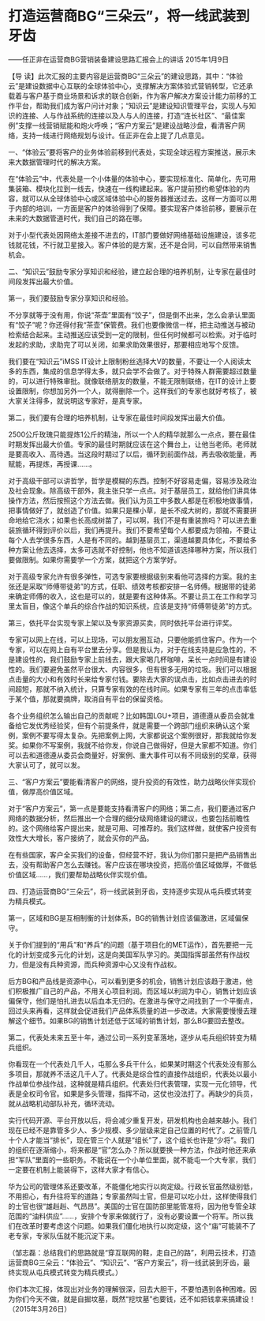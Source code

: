 # 打造运营商BG“三朵云”，将一线武装到牙齿

——任正非在运营商BG营销装备建设思路汇报会上的讲话 2015年1月9日

【导 读】此次汇报的主要内容是运营商BG“三朵云”的建设思路，其中：“体验云”是建设数据中心互联的全球体验中心，支撑解决方案体验式营销转型，它还承载着与客户基于商业场景和诉求的联合创新，作为客户解决方案设计能力前移的工作平台，帮助我们成为客户问计对象；“知识云”是建设知识管理平台，实现人与知识的连接、人与作战系统的连接以及人与人的连接，打造“连长社区”、“最佳案例”支撑一线营销赋能和炮火呼唤；“客户方案云”是建设战略沙盘，看清客户网络，支持一线进行网络规划与设计。任正非在会上提了几点意见。

一、“体验云”要将客户的业务体验前移到代表处，实现全球远程方案推送，展示未来大数据管理时代的解决方案。

在“体验云”中，代表处是一个小体量的体验中心，要实现标准化、简单化，先可用集装箱、模块化拉到一线去，快速在一线构建起来。客户提前预约希望体验的内容，就可以从全球体验中心或区域体验中心的服务器推送过去。这样一方面可以用于内部的培训，一方面是客户的体验得到了保障。要实现客户体验前移，要展示在未来的大数据管道时代，我们自己的路在哪。

对于小型代表处因网络太差接不进去的，IT部门要做好网络基础设施建设，该多花钱就花钱，不行就卫星接入。客户体验的是方案，还不是合同，可以自然带来销售机会。

二、“知识云”鼓励专家分享知识和经验，建立起合理的培养机制，让专家在最佳时间段发挥出最大价值。

第一，我们要鼓励专家分享知识和经验。

不分享就等于没有用，你说“茶壶”里面有“饺子”，但是倒不出来，怎么会承认里面有“饺子”呢？你还得付我“茶壶”保管费。我们也要像微信一样，把主动推送与被动检索结合起来。主动推送应该受到一定的限制，但任何时候都可以检索。对于临时发起的求助，求助完了可以关闭，如果求助效果很好，那要相应地写个反馈。

我们要在“知识云”iMSS IT设计上限制粉丝选择大V的数量，不要让一个人阅读太多的东西，集成的信息学得太多，就只会学不会做了。对于特殊人群需要超过数量的，可以进行特殊审批。就像联络朋友的数量，不能无限制联络，在IT的设计上要设置限制，你想加另外一个人，就得删除一个。这样我们的专家也就好考核了，被大家关注得多，就说明这专家好，是真专家。

第二，我们要有合理的培养机制，让专家在最佳时间段发挥出最大价值。

2500公斤玫瑰只能提炼1公斤的精油，所以一个人的精华就那么一点点，要在最佳时期发挥出最大价值。专家的最佳时期就应该在这个舞台上，让他当老师。老师就是要高收入、高待遇。当这段时期过了以后，循环到前面作战，再去吸收能量，再赋能，再提炼，再授课……。

对于高级干部可以讲哲学，哲学是模糊的东西。控制不好容易走偏，容易涉及政治及社会现象。除高级干部外，我主张只学一点点。对于基层员工，就给他们讲具体操作方法，然后按照这个方法去做。我们认为员工中多数人都是在积极地做事情，把事情做好了，就创造了价值。如果只是棵小草，是长不成大树的，那就不需要拼命地给它浇水；如果也长高成树苗了，可以啊，我们不是有重装旅吗？可以进去重装旅循环得到评价以后，我们再提升。我们不要希望每个人都要成为领袖，不要让每个人去学很多东西，人是有不同的。越到基层员工，渠道越要具体化，不要给多种方案让他去选择，太多可选就不好控制，他也不知道该选择哪种方案，所以我们要做限制。如果你需要学一个方案，就把这个方案学好。

对于高级专家允许有很多弹性，可选专家要根据级别来看他可选择的方案。我的主张还是采取“师傅带徒弟”的方式，任职、绩效考核都安排一名师傅。根据带的徒弟来确定师傅的收入，这也是可以的，就是要有这种体系。不要让员工在工作和学习里太盲目，像这个单兵的综合作战的知识系统，应该是支持“师傅带徒弟”的方式。

第三，依托平台实现专家上架以及专家资源买卖，同时依托平台进行评奖。

专家可以网上在线，可以上现场，可以朋友圈互动，只要他能抓住客户。作为一个专家，可以在网上自有平台里去分享。但是我认为，对于在线支持是应急性的，不是建设性的，我们鼓励专家上前线去，跟大家喝几杯咖啡，呆长一点时间是有建设性的。我们要避免虽然平台很大、内容很多，但有很多无用的垃圾。我们可以根据点击量的大小和有效时长来给专家付钱。要除去大家的误点击，比如点击进去的时间超短，那就不纳入统计，只算专家有效的在线时间。如果专家有三年的点击率低于某个值，那就要摘牌，取消自有平台的保留资格。

各个业务组织怎么输出自己的贡献呢？比如韩国LGU+项目，道德遵从委员会就准备给它发优秀经验奖，但有个前提条件，就是需要一个跨部门组织来确认这个案例，案例不要写得太复杂。先把案例上网，大家都说这个案例很好，那我就给你发奖。如果你不写案例，我就不给你发，你说自己做得好，但是大家都不知道。你们可以去和道德遵从委员会商量好，好案例、重大事件可以有不同级别的奖章，获得大家认可了，就可以发。

三、“客户方案云”要能看清客户的网络，提升投资的有效性，助力战略伙伴实现价值，做厚高价值区域。

对于“客户方案云”，第一点是要能支持看清客户的网络；第二点，我们要通过客户网络的数据分析，然后推出一个合理的细分级网络建设的建议，也要包括前瞻性的。这个网络给客户提出来，就是可用、可推荐的。我们这样做，就使客户投资有效性大大增长，客户接纳了，就会买你的产品。

在有些国家，客户全买我们的设备，但经营不好，我认为你们那只是把产品销售出去，没有帮助客户怎么去赚钱。客户应该在哪块投资，把高价值区域做厚，不做低价值区域……，我们要帮助战略伙伴实现价值。

四、打造运营商BG“三朵云”，将一线武装到牙齿，支持逐步实现从屯兵模式转变为精兵模式。

第一，区域和BG是互相制衡的计划体系，BG的销售计划应该偏激进，区域偏保守。

关于你们提到的“用兵”和“养兵”的问题（基于项目化的MET运作），首先要把一元化的计划变成多元化的计划，这是向美国军队学习的。美国指挥部虽然有作战权力，但是没有兵种资源，而兵种资源中心又没有作战权。

后方BG和产品线是资源中心，可以看到更多的机会，销售计划应该趋于激进，他们积极推广自己的产品，不用关心项目利润。而区域以利润为中心，销售计划应该偏保守，他们是怕扎进去以后血本无归的。在激进与保守之间找到了一个平衡点，回过头来再看，这样就会促进我们产品体系质量的进一步改进。大家需要慢慢去理解这个细节。如果BG的销售计划还低于区域的销售计划，那么BG要回去整改。

第二，代表处未来五至十年，通过公司一系列变革落地，逐步从屯兵组织转变为精兵组织。

你看现在一个代表处几千人，屯那么多兵干什么，如果某时期这个代表处没有那么多项目，那就养不活这几千人了。代表处是综合性的直接作战组织，代表处以最小作战单位参战作战，这种就是精兵组织。代表处归代表管理，实现一元化领导，代表是全权司令官。如果是多头管理，指挥不动，这仗也没法打了。再缺少的兵员，就从战略机动部队补充，循环流动。

实行代码开源、平台开放以后，将会减少重复开发，研发机构也会越来越小。我们现在已经不是靠管多少人、多少规模、多少层级来定自己位置的时代了。之前管几十个人才能当“排长”，现在管三个人就是“组长”了，这个组长也许是“少将”。我们的组织在逐渐缩小，将来都是“官”怎么办？所以就要换一种方法，作战时他还来承担“军队”里面的一些职务。不能说在一个小单位里面，就不能屯一个大专家，我们一定要在机制上能装得下，这样大家才有信心。

华为公司的管理体系还要改革，不能僵化地实行以岗定级。行政长官虽然级别低，不用担心，有升往将军的道路；专家虽然叫士官，但是可以吃小灶，这样使得我们的士官也很“雄赳赳、气昂昂”。美国的士官在国防部里能管准将，因为他专管全球范围的“油料供应”……，安排个专家来做就行了，没有必要设置一个将军。所以我们在改革时要考虑这个问题。如果我们僵化地执行以岗定级，这个“庙”可能装不了老专家，专家队伍就不能沉淀下来。

（邹志磊：总结我们的思路就是“穿互联网的鞋，走自己的路”，利用云技术，打造运营商BG三朵云：“体验云”、“知识云”、“客户方案云”，将一线武装到牙齿，最终实现从屯兵模式转变为精兵模式。）

你们本次汇报，体现出对业务的理解很深，回去大胆干，不要怕遇到各种困难。因为你们今天不做，就是自掘坟墓，既然“挖坟墓”也要钱，还不如把钱拿来搞建设！（2015年3月26日）

